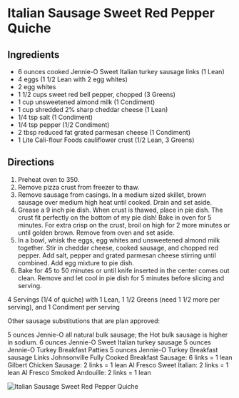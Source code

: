 # Italian Sausage Sweet Red Pepper Quiche

## Ingredients
* 6 ounces cooked Jennie-O Sweet Italian turkey sausage links (1 Lean)
* 4 eggs (1 1/2 Lean with 2 egg whites)
* 2 egg whites
* 1 1/2 cups sweet red bell pepper, chopped (3 Greens)
* 1 cup unsweetened almond milk (1 Condiment)
* 1 cup shredded 2% sharp cheddar cheese (1 Lean)
* 1/4 tsp salt (1 Condiment)
* 1/4 tsp pepper (1/2 Condiment)
* 2 tbsp reduced fat grated parmesan cheese (1 Condiment)
* 1 Lite Cali-flour Foods cauliflower crust (1/2 Lean, 3 Greens)

## Directions
1. Preheat oven to 350.
2. Remove pizza crust from freezer to thaw.
3. Remove sausage from casings. In a medium sized skillet, brown sausage over medium high heat until cooked. Drain and set aside.
4. Grease a 9 inch pie dish. When crust is thawed, place in pie dish. The crust fit perfectly on the bottom of my pie dish! Bake in oven for 5 minutes. For extra crisp on the crust, broil on high for 2 more minutes or until golden brown. Remove from oven and set aside.
5. In a bowl, whisk the eggs, egg whites and unsweetened almond milk together. Stir in cheddar cheese, cooked sausage, and chopped red pepper. Add salt, pepper and grated parmesan cheese stirring until combined. Add egg mixture to pie dish.
6. Bake for 45 to 50 minutes or until knife inserted in the center comes out clean. Remove and let cool in pie dish for 5 minutes before slicing and serving.

4 Servings (1/4 of quiche) with
1 Lean, 1 1/2 Greens (need 1 1/2 more per serving), and 1 Condiment per serving

Other sausage substitutions that are plan approved:

5 ounces Jennie-O all natural bulk sausage; the Hot bulk sausage is higher in sodium.
6 ounces Jennie-O Sweet Italian turkey sausage
5 ounces Jennie-O Turkey Breakfast Patties
5 ounces Jennie-O Turkey Breakfast sausage Links
Johnsonville Fully Cooked Breakfast Sausage: 6 links = 1 lean
Gilbert Chicken Sausage: 2 links = 1 lean
Al Fresco Sweet Italian: 2 links = 1 lean
Al Fresco Smoked Andouille: 2 links = 1 lean

![Italian Sausage Sweet Red Pepper Quiche](./Italian%20Sausage%20Sweet%20Red%20Pepper%20Quiche.png)

